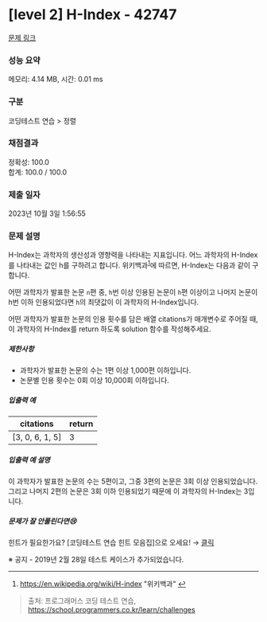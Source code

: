 # [level 2] H-Index - 42747 

[문제 링크](https://school.programmers.co.kr/learn/courses/30/lessons/42747?language=cpp) 

### 성능 요약

메모리: 4.14 MB, 시간: 0.01 ms

### 구분

코딩테스트 연습 > 정렬

### 채점결과

정확성: 100.0<br/>합계: 100.0 / 100.0

### 제출 일자

2023년 10월 3일 1:56:55

### 문제 설명

<p>H-Index는 과학자의 생산성과 영향력을 나타내는 지표입니다. 어느 과학자의 H-Index를 나타내는 값인 h를 구하려고 합니다. 위키백과<sup id="fnref1"><a href="#fn1">1</a></sup>에 따르면, H-Index는 다음과 같이 구합니다.</p>

<p>어떤 과학자가 발표한 논문 <code>n</code>편 중, <code>h</code>번 이상 인용된 논문이 <code>h</code>편 이상이고 나머지 논문이 h번 이하 인용되었다면 <code>h</code>의 최댓값이 이 과학자의 H-Index입니다.</p>

<p>어떤 과학자가 발표한 논문의 인용 횟수를 담은 배열 citations가 매개변수로 주어질 때, 이 과학자의 H-Index를 return 하도록 solution 함수를 작성해주세요.</p>

<h5>제한사항</h5>

<ul>
<li>과학자가 발표한 논문의 수는 1편 이상 1,000편 이하입니다.</li>
<li>논문별 인용 횟수는 0회 이상 10,000회 이하입니다.</li>
</ul>

<h5>입출력 예</h5>
<table class="table">
        <thead><tr>
<th>citations</th>
<th>return</th>
</tr>
</thead>
        <tbody><tr>
<td>[3, 0, 6, 1, 5]</td>
<td>3</td>
</tr>
</tbody>
      </table>
<h5>입출력 예 설명</h5>

<p>이 과학자가 발표한 논문의 수는 5편이고, 그중 3편의 논문은 3회 이상 인용되었습니다. 그리고 나머지 2편의 논문은 3회 이하 인용되었기 때문에 이 과학자의 H-Index는 3입니다.</p>

<h5>문제가 잘 안풀린다면😢</h5>

<p>힌트가 필요한가요? [코딩테스트 연습 힌트 모음집]으로 오세요! → <a href="https://school.programmers.co.kr/learn/courses/14743?itm_content=lesson42747" target="_blank" rel="noopener">클릭</a></p>

<p>※ 공지 - 2019년 2월 28일 테스트 케이스가 추가되었습니다.</p>

<div class="footnotes">
<hr>
<ol>

<li id="fn1">
<p><a href="https://en.wikipedia.org/wiki/H-index" target="_blank" rel="noopener">https://en.wikipedia.org/wiki/H-index</a> "위키백과"&nbsp;<a href="#fnref1">↩</a></p>
</li>

</ol>
</div>


> 출처: 프로그래머스 코딩 테스트 연습, https://school.programmers.co.kr/learn/challenges